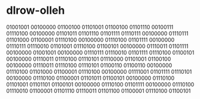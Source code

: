 # dlrow-olleh

01001001 00100000 01100100 01101001 01100100 01101110 00100111 01110100 00100000 01101011 01101110 01101111 01110111 00100000 
01110111 01101000 01100001 01110100 00100000 01110100 01101111 00100000 01110111 01110010 01101001 01110100 01100101 00100000 
01110011 01101111 00100000 01001001 00100000 01110111 01110010 01101111 01110100 01100101 00100000 01110011 01110100 01110101 
01110000 01101001 01100100 00100000 01110011 01110100 01110101 01100110 01100110 00100000 01110100 01101000 01100001 01110100 
00100000 01111001 01101111 01110101 00100000 01110100 01100001 01101011 01100101 00100000 01110100 01101001 01101101 01100101 
00100000 01110100 01101111 00100000 01110100 01110010 01100001 01101110 01110011 01101100 01100001 01110100 01100101
